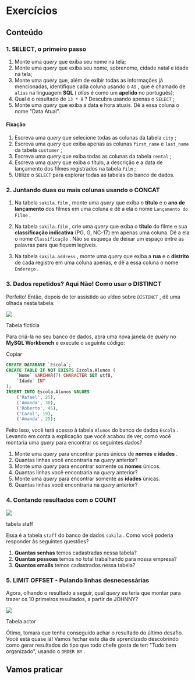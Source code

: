 # Exercícios

## Conteúdo

### 1. SELECT, o primeiro passo

1.  Monte uma  _query_ que exiba seu nome na tela;
2.  Monte uma  _query_ que exiba seu nome, sobrenome, cidade natal e idade na tela;
3.  Monte uma  _query_ que, além de exibir todas as informações já mencionadas, identifique cada coluna usando o  `AS`  , que é chamado de  `alias`  na linguagem  **SQL** (  _alias_ é como um  **apelido** no português);
4.  Qual é o resultado de  `13 * 8`  ? Descubra usando apenas o  `SELECT`  ;
5.  Monte uma  _query_ que exiba a data e hora atuais. Dê a essa coluna o nome "Data Atual".

#### Fixação

1.  Escreva uma  _query_ que selecione todas as colunas da tabela  `city`  ;
2.  Escreva uma  _query_ que exiba apenas as colunas  `first_name`  e  `last_name`  da tabela  `customer`  ;
3.  Escreva uma  _query_ que exiba todas as colunas da tabela  `rental`  ;
4.  Escreva uma  _query_ que exiba o título, a descrição e a data de lançamento dos filmes registrados na tabela  `film`  ;
5.  Utilize o  `SELECT`  para explorar todas as tabelas do banco de dados.

### 2. Juntando duas ou mais colunas usando o CONCAT


1.  Na tabela  `sakila.film`  , monte uma  _query_ que exiba o  **título** e o  **ano de lançamento** dos filmes em uma coluna e dê a ela o nome  `Lançamento do Filme`  .
    
2.  Na tabela  `sakila.film`  , crie uma  _query_ que exiba o  **título** do filme e sua  **classificação indicativa** (PG, G, NC-17) em apenas uma coluna. Dê a ela o nome  `Classificação`  . Não se esqueça de deixar um espaço entre as palavras para que fiquem legíveis.
    
3.  Na tabela  `sakila.address`  , monte uma  _query_ que exiba a  **rua** e o  **distrito** de cada registro em uma coluna apenas, e dê a essa coluna o nome  `Endereço`  .

### 3. Dados repetidos? Aqui Não! Como usar o DISTINCT

Perfeito! Então, depois de ter assistido ao vídeo sobre  `DISTINCT`  , dê uma olhada nesta tabela:

![](https://s3.us-east-2.amazonaws.com/assets.app.betrybe.com/back-end/sql/images/sampleTable1-1df75b03ae8e20c7da20d37904a634e6.png)

Tabela fictícia

Para criá-la no seu banco de dados, abra uma nova janela de  _query_ no  **MySQL Workbench** e execute o seguinte código:

Copiar

```sql
CREATE DATABASE `Escola`;
CREATE TABLE IF NOT EXISTS Escola.Alunos (
    `Nome` VARCHAR(7) CHARACTER SET utf8,
    `Idade` INT
);
INSERT INTO Escola.Alunos VALUES
    ('Rafael', 25),
    ('Amanda', 30),
    ('Roberto', 45),
    ('Carol', 19),
    ('Amanda', 25);
```

Feito isso, você terá acesso à tabela  `Alunos`  do banco de dados  `Escola`  . Levando em conta a explicação que você acabou de ver, como você montaria uma  _query_ para encontrar os seguintes dados?

1.  Monte uma  _query_ para encontrar pares únicos de  **nomes** e  **idades** .
2.  Quantas linhas você encontraria na  _query_ anterior?
3.  Monte uma  _query_ para encontrar somente os  **nomes** únicos.
4.  Quantas linhas você encontraria na  _query_ anterior?
5.  Monte uma  _query_ para encontrar somente as  **idades** únicas.
6.  Quantas linhas você encontraria na  _query_ anterior?

### 4. Contando resultados com o COUNT


![](https://s3.us-east-2.amazonaws.com/assets.app.betrybe.com/back-end/sql/images/sampleSelect1-f3fffe6ff17225ce4ffaa1a843e29405.png)

tabela staff

Essa é a tabela  `staff`  do banco de dados  `sakila`  . Como você poderia responder às seguintes questões?

1.  **Quantas senhas** temos cadastradas nessa tabela?
2.  **Quantas pessoas** temos no total trabalhando para nossa empresa?
3.  **Quantos emails** temos cadastrados nessa tabela?

### 5. LIMIT OFFSET - Pulando linhas desnecessárias


Agora, olhando o resultado a seguir, qual  _query_ eu teria que montar para trazer os 10 primeiros resultados, a partir de JOHNNY?

![](https://s3.us-east-2.amazonaws.com/assets.app.betrybe.com/back-end/sql/images/limit4-d2cddfe680162164a24131fee86ab759.png)

Tabela actor

Ótimo, tomara que tenha conseguido achar o resultado do último desafio. Você está quase lá! Vamos fechar este dia de aprendizado descobrindo como gerar resultados do tipo que todo chefe gosta de ter: "Tudo bem organizado", usando o  `ORDER BY`  .

## Vamos praticar